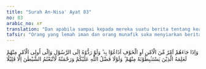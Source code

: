 ```yaml
---
title: "Surah An-Nisa' Ayat 83"
no: 83
arabic_no: ٨٣
translation: "Dan apabila sampai kepada mereka suatu berita tentang keamanan ataupun ketakutan, mereka (langsung) menyiarkannya. (Padahal) apabila mereka menyerahkannya kepada Rasul dan Ulil Amri di antara mereka, tentulah orang-orang yang ingin mengetahui kebenarannya (akan dapat) mengetahuinya (secara resmi) dari mereka (Rasul dan Ulil Amri). Sekiranya bukan karena karunia dan rahmat Allah kepadamu, tentulah kamu mengikuti setan, kecuali sebagian kecil saja (di antara kamu)."
tafsir: "Orang yang lemah iman dan orang munafik suka menyiarkan berita-berita yang mereka ketahui terutama dalam keadaan perang yaitu berita-berita yang dibocorkan dari pihak markas tentara, tentang rahasia peperangan, dalam negeri atau luar negeri yang tidak wajar diketahui oleh khalayak umum.\n\nMaksud mereka menyiarkan berita-berita itu adalah untuk mengacaukan keadaan. Tetapi kalau mereka bermaksud baik dan mereka mengembalikan berita itu kepada Rasul sebagai pimpinan tertinggi atau mereka kembalikan kepada ulil amri yaitu pemimpin dan orang-orang pemerintahan tentulah mereka akan mengetahui persoalan berita yang sebenarnya; mereka akan mendapat keterangan dari pemimpin dan orang pemerintahan. Dengan demikian keamanan umum tidak sempat terganggu.\n\nMasyarakat akan terpengaruh oleh orang yang menyiarkan berita secara provokatif, kecuali orang yang kuat imannya yang selamat dari berita provokasi tersebut. Dengan rahmat dan karunia Allah kaum Muslimin terpelihara dari perangkap semacam itu karena mereka patuh pada Allah dan Rasul, serta mengembalikan segala urusan kepada pimpinan yang dipercayai."
---
```

وَاِذَا جَاۤءَهُمْ اَمْرٌ مِّنَ الْاَمْنِ اَوِ الْخَوْفِ اَذَاعُوْا بِهٖ ۗ وَلَوْ رَدُّوْهُ اِلَى الرَّسُوْلِ وَاِلٰٓى اُولِى الْاَمْرِ مِنْهُمْ لَعَلِمَهُ الَّذِيْنَ يَسْتَنْۢبِطُوْنَهٗ مِنْهُمْ ۗ وَلَوْلَا فَضْلُ اللّٰهِ عَلَيْكُمْ وَرَحْمَتُهٗ لَاتَّبَعْتُمُ الشَّيْطٰنَ اِلَّا قَلِيْلًا 